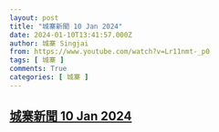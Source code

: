 ```yaml
---
layout: post
title: "城寨新聞 10 Jan 2024"
date: 2024-01-10T13:41:57.000Z
author: 城寨 Singjai
from: https://www.youtube.com/watch?v=Lr11nmt-_p0
tags: [ 城寨 ]
comments: True
categories: [ 城寨 ]
---
```

<!--1704894117000-->
[城寨新聞 10 Jan 2024](https://www.youtube.com/watch?v=Lr11nmt-_p0)
------

<div>

</div>
